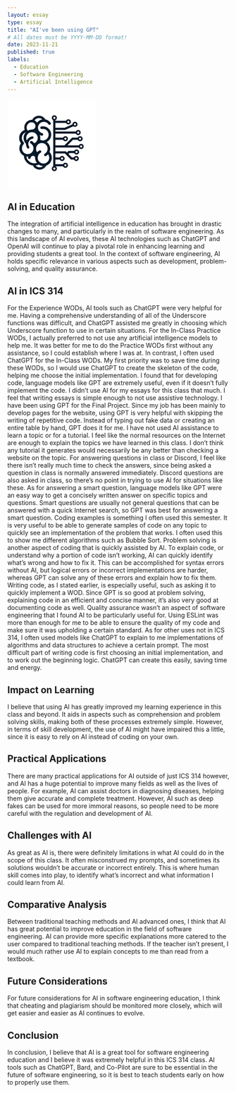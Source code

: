 ```yaml
---
layout: essay
type: essay
title: "AI've been using GPT"
# All dates must be YYYY-MM-DD format!
date: 2023-11-21
published: true
labels:
  - Education
  - Software Engineering
  - Artificial Intelligence
---
```


<img width="200px" class="rounded float-start pe-4" src="../img/machinelearning.png">

## AI in Education

The integration of artificial intelligence in education has brought in drastic changes to many, and particularly in the realm of software engineering. As this landscape of AI evolves, these AI technologies such as ChatGPT and OpenAI will continue to play a pivotal role in enhancing learning and providing students a great tool. In the context of software engineering, AI holds specific relevance in various aspects such as development, problem-solving, and quality assurance.

## AI in ICS 314

For the Experience WODs, AI tools such as ChatGPT were very helpful for me. Having a comprehensive understanding of all of the Underscore functions was difficult, and ChatGPT assisted me greatly in choosing which Underscore function to use in certain situations. For the In-Class Practice WODs, I actually preferred to not use any artificial intelligence models to help me. It was better for me to do the Practice WODs first without any assistance, so I could establish where I was at. In contrast, I often used ChatGPT for the In-Class WODs. My first priority was to save time during these WODs, so I would use ChatGPT to create the skeleton of the code, helping me choose the initial implementation. I found that for developing code, language models like GPT are extremely useful, even if it doesn’t fully implement the code. I didn’t use AI for my essays for this class that much. I feel that writing essays is simple enough to not use assistive technology. I have been using GPT for the Final Project. Since my job has been mainly to develop pages for the website, using GPT is very helpful with skipping the writing of repetitive code. Instead of typing out fake data or creating an entire table by hand, GPT does it for me. I have not used AI assistance to learn a topic or for a tutorial. I feel like the normal resources on the Internet are enough to explain the topics we have learned in this class. I don’t think any tutorial it generates would necessarily be any better than checking a website on the topic. For answering questions in class or Discord, I feel like there isn’t really much time to check the answers, since being asked a question in class is normally answered immediately. Discord questions are also asked in class, so there’s no point in trying to use AI for situations like these. As for answering a smart question, language models like GPT were an easy way to get a concisely written answer on specific topics and questions. Smart questions are usually not general questions that can be answered with a quick Internet search, so GPT was best for answering a smart question. Coding examples is something I often used this semester. It is very useful to be able to generate samples of code on any topic to quickly see an implementation of the problem that works. I often used this to show me different algorithms such as Bubble Sort. Problem solving is another aspect of coding that is quickly assisted by AI. To explain code, or understand why a portion of code isn’t working, AI can quickly identify what’s wrong and how to fix it. This can be accomplished for syntax errors without AI, but logical errors or incorrect implementations are harder, whereas GPT can solve any of these errors and explain how to fix them. Writing code, as I stated earlier, is especially useful, such as asking it to quickly implement a WOD. Since GPT is so good at problem solving, explaining code in an efficient and concise manner, it’s also very good at documenting code as well. Quality assurance wasn’t an aspect of software engineering that I found AI to be particularly useful for. Using ESLint was more than enough for me to be able to ensure the quality of my code and make sure it was upholding a certain standard. As for other uses not in ICS 314, I often used models like ChatGPT to explain to me implementations of algorithms and data structures to achieve a certain prompt. The most difficult part of writing code is first choosing an initial implementation, and to work out the beginning logic. ChatGPT can create this easily, saving time and energy.

 ## Impact on Learning
 
I believe that using AI has greatly improved my learning experience in this class and beyond. It aids in aspects such as comprehension and problem solving skills, making both of these processes extremely simple. However, in terms of skill development, the use of AI might have impaired this a little, since it is easy to rely on AI instead of coding on your own.

 ## Practical Applications
 
There are many practical applications for AI outside of just ICS 314 however, and AI has a huge potential to improve many fields as well as the lives of people. For example, AI can assist doctors in diagnosing diseases, helping them give accurate and complete treatment. However, AI such as deep fakes can be used for more immoral reasons, so people need to be more careful with the regulation and development of AI.

## Challenges with AI
 
As great as AI is, there were definitely limitations in what AI could do in the scope of this class. It often misconstrued my prompts, and sometimes its solutions wouldn’t be accurate or incorrect entirely. This is where human skill comes into play, to identify what’s incorrect and what information I could learn from AI.

 ## Comparative Analysis
 
Between traditional teaching methods and AI advanced ones, I think that AI has great potential to improve education in the field of software engineering. AI can provide more specific explanations more catered to the user compared to traditional teaching methods. If the teacher isn’t present, I would much rather use AI to explain concepts to me than read from a textbook. 

 ## Future Considerations
 
For future considerations for AI in software engineering education, I think that cheating and plagiarism should be monitored more closely, which will get easier and easier as AI continues to evolve. 

 ## Conclusion
 
In conclusion, I believe that AI is a great tool for software engineering education and I believe it was extremely helpful in this ICS 314 class. AI tools such as ChatGPT, Bard, and Co-Pilot are sure to be essential in the future of software engineering, so it is best to teach students early on how to properly use them.



